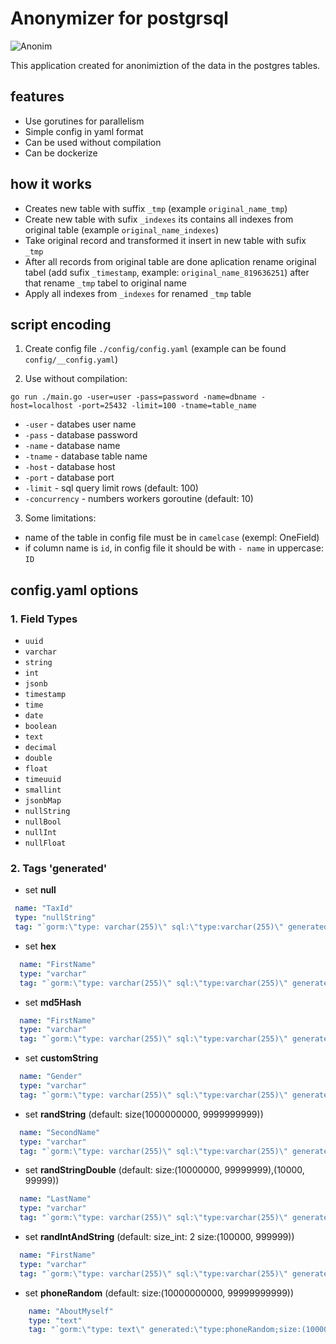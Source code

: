 # Anonymizer for postgrsql

![Anonim](https://ic.pics.livejournal.com/hannibal_md/26923335/87805/87805_600.png)

This application created for anonimiztion of the data in the postgres tables.

## features

- Use gorutines for parallelism
- Simple config in yaml format
- Can be used without compilation
- Can be dockerize

## how it works

- Creates new table with suffix `_tmp` (example `original_name_tmp`)
- Create new table with sufix `_indexes` its contains all indexes from original table (example `original_name_indexes`)
- Take original record and transformed it insert in new table with sufix `_tmp`
- After all records from original table are done aplication rename original tabel (add sufix `_timestamp`, example: `original_name_819636251`) after that rename `_tmp` tabel to original name
- Apply all indexes from `_indexes` for renamed `_tmp` table

## script encoding

1. Create config file `./config/config.yaml` (example can be found `config/__config.yaml`)

2. Use without compilation:

```shell
go run ./main.go -user=user -pass=password -name=dbname -host=localhost -port=25432 -limit=100 -tname=table_name
```

- `-user` - databes user name
- `-pass` - database password
- `-name` - database name
- `-tname` - database table name
- `-host` - database host
- `-port` - database port
- `-limit` - sql query limit rows (default: 100)
- `-concurrency` - numbers workers goroutine (default: 10)

3. Some limitations:

- name of the table in config file must be in `camelcase` (exempl: OneField)
- if column name is `id`, in config file it should be with `- name` in uppercase: `ID`

## config.yaml options

### 1. Field Types

- `uuid`
- `varchar`
- `string`
- `int`
- `jsonb`
- `timestamp`
- `time`
- `date`
- `boolean`
- `text`
- `decimal`
- `double`
- `float`
- `timeuuid`
- `smallint`
- `jsonbMap`
- `nullString`
- `nullBool`
- `nullInt`
- `nullFloat`

### 2. Tags 'generated'

- set **null**

 ```yaml
  name: "TaxId"
  type: "nullString"
  tag: "`gorm:\"type: varchar(255)\" sql:\"type:varchar(255)\" generated:\"type:null\"`"
```

- set **hex**

```yaml
  name: "FirstName"
  type: "varchar"
  tag: "`gorm:\"type: varchar(255)\" sql:\"type:varchar(255)\" generated:\"type:hex\"`"
```

- set **md5Hash**

```yaml
  name: "FirstName"
  type: "varchar"
  tag: "`gorm:\"type: varchar(255)\" sql:\"type:varchar(255)\" generated:\"type:md5Hash\"`"
```

- set **customString**

```yaml
  name: "Gender"
  type: "varchar"
  tag: "`gorm:\"type: varchar(255)\" sql:\"type:varchar(255)\" generated:\"type:customString;value:GenderTest\"`"
```

- set **randString** (default: size(1000000000, 9999999999))

```yaml
  name: "SecondName"
  type: "varchar"
  tag: "`gorm:\"type: varchar(255)\" sql:\"type:varchar(255)\" generated:\"type:randString;size:(1000000000, 9999999999)\"`"
```

- set **randStringDouble** (default: size:(10000000, 99999999),(10000, 99999))

```yaml
  name: "LastName"
  type: "varchar"
  tag: "`gorm:\"type: varchar(255)\" sql:\"type:varchar(255)\" generated:\"type:randStringDouble;size:(10000000, 99999999),(10000, 99999)\"`"
```

- set **randIntAndString** (default: size_int: 2 size:(100000, 999999))

```yaml
  name: "FirstName"
  type: "varchar"
  tag: "`gorm:\"type: varchar(255)\" sql:\"type:varchar(255)\" generated:\"type:randIntAndString;size_int: 2;size:(100000, 999999)\"`"
```

- set **phoneRandom** (default: size:(10000000000, 99999999999))

```yaml
    name: "AboutMyself"
    type: "text"
    tag: "`gorm:\"type: text\" generated:\"type:phoneRandom;size:(10000000000, 99999999999)\"`"
```
